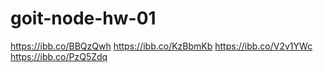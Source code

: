 # goit-node-hw-01

https://ibb.co/BBQzQwh https://ibb.co/KzBbmKb https://ibb.co/V2v1YWc
https://ibb.co/PzQ5Zdq
